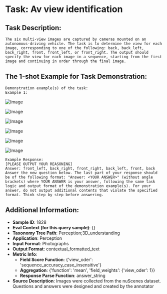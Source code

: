 # Task: Av view identification

## Task Description:

```
The six multi-view images are captured by cameras mounted on an autonomous-driving vehicle. The task is to determine the view for each image, corresponding to one of the following: back, back_left, back_right, front, front_left, or front_right. The output should specify the view for each image in a sequence, starting from the first image and continuing in order through the final image.
```

## The 1-shot Example for Task Demonstration:

```
Demonstration example(s) of the task:
Example 1:
```

![Image](0_0.png)

![Image](0_1.png)

![Image](0_2.png)

![Image](0_3.png)

![Image](0_4.png)

![Image](0_5.png)

```
Example Response:
[PLEASE OUTPUT YOUR REASONING]
Answer: front_left, back_right, front_right, back_left, front, back
Answer the new question below. The last part of your response should be of the following format: "Answer: <YOUR ANSWER>" (without angle brackets) where YOUR ANSWER is your answer, following the same task logic and output format of the demonstration example(s). For your answer, do not output additional contents that violate the specified format. Think step by step before answering.
```

## Additional Information:

- **Sample ID**: 1828
- **Eval Context (for this query sample)**: {}
- **Taxonomy Tree Path**: Perception;3D_understanding
- **Application**: Perception
- **Input Format**: Photographs
- **Output Format**: contextual_formatted_text
- **Metric Info**:
  - **Field Score Function**: {'view_oder': 'sequence_accuracy_case_insensitive'}
  - **Aggregation**: {'function': 'mean', 'field_weights': {'view_oder': 1}}
  - **Response Parse Function**: answer_string
- **Source Description**: Images were collected from the nuScenes dataset. Questions and answers were designed and created by the annotator
